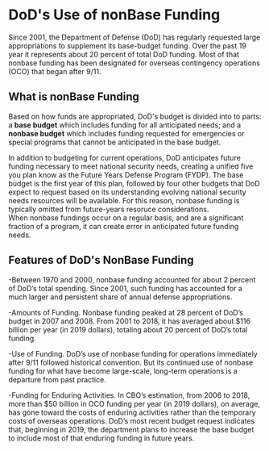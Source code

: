 # DoD's Use of nonBase Funding
Since 2001, the Department of Defense (DoD) has regularly requested large appropriations to supplement its base-budget funding. Over the past 19 year it represents about 20 percent of total DoD funding.  Most of that nonbase funding has been designated for overseas contingency operations (OCO) that began after 9/11.
## What is nonBase Funding
Based on how funds are appropriated, DoD's budget is divided into to parts:  a **base budget** which includes funding for all anticipated needs; and a **nonbase budget** which includes funding requested for emergencies or special programs that cannot be anticipated in the base budget.

In addition to budgeting for current operations, DoD anticipates future funding necessary to meet national security needs, creating a unified five you plan know as the Future Years Defense Program (FYDP).  The base budget is the first year of this plan, followed by four other budgets that DoD expect to request based on its understanding evolving national security needs resources will be available. For this reason, nonbase funding is typically omitted from future-years resoruce considerations.  
When nonbase fundings occur on a regular basis, and are a significant fraction of a program, it can create error in anticipated future funding needs.

## Features of DoD's NonBase Funding

-Between 1970 and 2000, nonbase funding accounted for about 2 percent of DoD’s total spending. Since 2001, such funding has accounted for a much larger and persistent share of annual defense appropriations.

-Amounts of Funding. Nonbase funding peaked at 28 percent of DoD’s budget in 2007 and 2008. From 2001 to 2018, it has averaged about $116 billion per year (in 2019 dollars), totaling about 20 percent of DoD’s total funding.

-Use of Funding. DoD’s use of nonbase funding for operations immediately after 9/11 followed historical convention. But its continued use of nonbase funding for what have become large-scale, long-term operations is a departure from past practice.

-Funding for Enduring Activities. In CBO’s estimation, from 2006 to 2018, more than $50 billion in OCO funding per year (in 2019 dollars), on average, has gone toward the costs of enduring activities rather than the temporary costs of overseas operations. DoD’s most recent budget request indicates that, beginning in 2019, the department plans to increase the base budget to include most of that enduring funding in future years.

